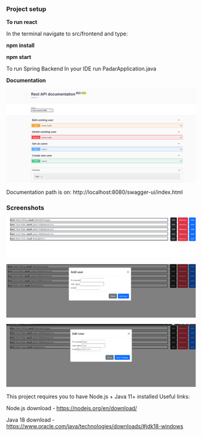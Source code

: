 ### Project setup

**To run react**

In the terminal navigate to src/frontend and type:

**npm install**

**npm start**

To run Spring Backend
In your IDE run PadarApplication.java


**Documentation**

![Alt text](pildid/swagger.png?raw=true "Optional Title")

Documentation path is on: http://localhost:8080/swagger-ui/index.html

### Screenshots
![Alt text](pildid/Tanel_Padar.png?raw=true "Optional Title")

![Alt text](pildid/adduser.png?raw=true "Optional Title")

![Alt text](pildid/Edit_user.png?raw=true "Optional Title")


This project requires you to have Node.js + Java 11+ installed
Useful links:

Node.js download - https://nodejs.org/en/download/

Java 18 download - https://www.oracle.com/java/technologies/downloads/#jdk18-windows